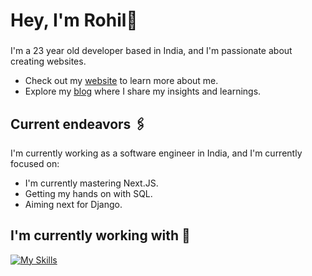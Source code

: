 <h1 align="left">Hey, I'm Rohil👋 </h1>

###

I'm a 23 year old developer based in India, and I'm passionate about creating websites.
- Check out my [website](https://www.rohilvarma.com/) to learn more about me.
- Explore my [blog](https://dev.to/rohilvarma) where I share my insights and learnings.

###

## Current endeavors 🖇️

I'm currently working as a software engineer in India, and I'm currently focused on:
- I'm currently mastering Next.JS.
- Getting my hands on with SQL.
- Aiming next for Django.

## I'm currently working with 🔨
[![My Skills](https://skillicons.dev/icons?i=next,react,ts,tailwindcss,java,python,azure,linux,docker)](https://skillicons.dev)
